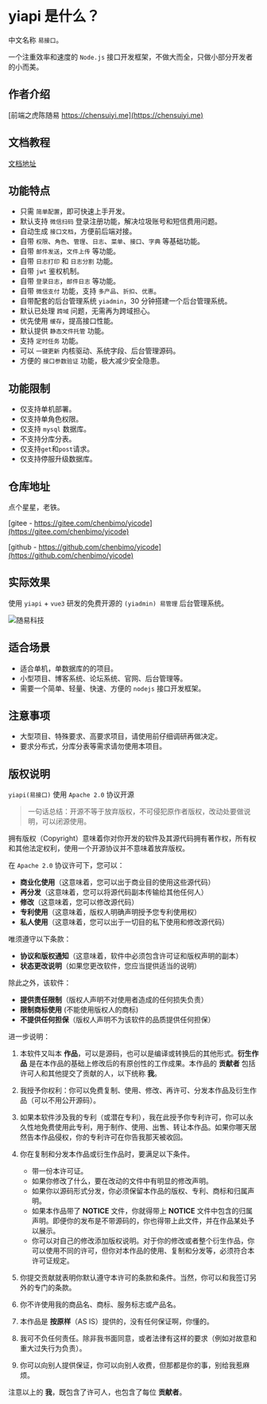 # yiapi 是什么？

中文名称 `易接口`。

一个注重效率和速度的 `Node.js` 接口开发框架，不做大而全，只做小部分开发者的小而美。

## 作者介绍

[前端之虎陈随易 https://chensuiyi.me](https://chensuiyi.me)

## 文档教程

[文档地址](https://me.yicode.tech/1-开源世界/3-yiapi/1-基本简介/1-基本介绍.html)

## 功能特点

-   只需 `简单配置`，即可快速上手开发。
-   默认支持 `微信扫码` 登录注册功能，解决垃圾账号和短信费用问题。
-   自动生成 `接口文档`，方便前后端对接。
-   自带 `权限`、`角色`、`管理`、`日志`、`菜单`、`接口`、`字典` 等基础功能。
-   自带 `邮件发送`，`文件上传` 等功能。
-   自带 `日志打印` 和 `日志分割` 功能。
-   自带 `jwt` 鉴权机制。
-   自带 `登录日志`，`邮件日志` 等功能。
-   自带 `微信支付` 功能，支持 `多产品`、`折扣`、`优惠`。
-   自带配套的后台管理系统 `yiadmin`，30 分钟搭建一个后台管理系统。
-   默认已处理 `跨域` 问题，无需再为跨域担心。
-   优先使用 `缓存`，提高接口性能。
-   默认提供 `静态文件托管` 功能。
-   支持 `定时任务` 功能。
-   可以 `一键更新` 内核驱动、系统字段、后台管理源码。
-   方便的 `接口参数验证` 功能，极大减少安全隐患。

## 功能限制

-   仅支持单机部署。
-   仅支持单角色权限。
-   仅支持 `mysql` 数据库。
-   不支持分库分表。
-   仅支持`get`和`post`请求。
-   仅支持停服升级数据库。

## 仓库地址

点个星星，老铁。

[gitee - https://gitee.com/chenbimo/yicode](https://gitee.com/chenbimo/yicode)

[github - https://github.com/chenbimo/yicode](https://github.com/chenbimo/yicode)

## 实际效果

使用 `yiapi` + `vue3` 研发的免费开源的 `(yiadmin) 易管理` 后台管理系统。

![随易科技](https://static.yicode.tech/images/202306/20230615215924.png)

## 适合场景

-   适合单机，单数据库的的项目。
-   小型项目、博客系统、论坛系统、官网、后台管理等。
-   需要一个简单、轻量、快速、方便的 `nodejs` 接口开发框架。

## 注意事项

-   大型项目、特殊要求、高要求项目，请使用前仔细调研再做决定。
-   要求分布式，分库分表等需求请勿使用本项目。

## 版权说明

`yiapi(易接口)` 使用 `Apache 2.0` 协议开源

> 一句话总结：开源不等于放弃版权，不可侵犯原作者版权，改动处要做说明，可以闭源使用。

拥有版权（Copyright）意味着你对你开发的软件及其源代码拥有著作权，所有权和其他法定权利，使用一个开源协议并不意味着放弃版权。

在 `Apache 2.0` 协议许可下，您可以：

-   **商业化使用**（这意味着，您可以出于商业目的使用这些源代码）
-   **再分发**（这意味着，您可以将源代码副本传输给其他任何人）
-   **修改**（这意味着，您可以修改源代码）
-   **专利使用**（这意味着，版权人明确声明授予您专利使用权）
-   **私人使用**（这意味着，您可以出于一切目的私下使用和修改源代码）

唯须遵守以下条款：

-   **协议和版权通知**（这意味着，软件中必须包含许可证和版权声明的副本）
-   **状态更改说明**（如果您更改软件，您应当提供适当的说明）

除此之外，该软件：

-   **提供责任限制**（版权人声明不对使用者造成的任何损失负责）
-   **限制商标使用** (不能使用版权人的商标)
-   **不提供任何担保**（版权人声明不为该软件的品质提供任何担保）

进一步说明：

1. 本软件又叫本 **作品**，可以是源码，也可以是编译或转换后的其他形式。**衍生作品** 是在本作品的基础上修改后的有原创性的工作成果。本作品的 **贡献者** 包括许可人和其他提交了贡献的人，以下统称 **我**。
2. 我授予你权利：你可以免费复制、使用、修改、再许可、分发本作品及衍生作品（可以不用公开源码）。
3. 如果本软件涉及我的专利（或潜在专利），我在此授予你专利许可，你可以永久性地免费使用此专利，用于制作、使用、出售、转让本作品。如果你哪天居然告本作品侵权，你的专利许可在你告我那天被收回。
4. 你在复制和分发本作品或衍生作品时，要满足以下条件。

    - 带一份本许可证。
    - 如果你修改了什么，要在改动的文件中有明显的修改声明。
    - 如果你以源码形式分发，你必须保留本作品的版权、专利、商标和归属声明。
    - 如果本作品带了 **NOTICE** 文件，你就得带上 **NOTICE** 文件中包含的归属声明。即便你的发布是不带源码的，你也得带上此文件，并在作品某处予以展示。
    - 你可以对自己的修改添加版权说明。对于你的修改或者整个衍生作品，你可以使用不同的许可，但你对本作品的使用、复制和分发等，必须符合本许可证规定。

5. 你提交贡献就表明你默认遵守本许可的条款和条件。当然，你可以和我签订另外的专门的条款。
6. 你不许使用我的商品名、商标、服务标志或产品名。
7. 本作品是 **按原样**（AS IS）提供的，没有任何保证啊，你懂的。
8. 我可不负任何责任。除非我书面同意，或者法律有这样的要求（例如对故意和重大过失行为负责）。
9. 你可以向别人提供保证，你可以向别人收费，但那都是你的事，别给我惹麻烦。

注意以上的 **我**，既包含了许可人，也包含了每位 **贡献者**。
